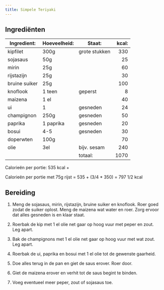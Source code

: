 ```yaml
---
title: Simpele Teriyaki
---
```


## Ingrediënten

| Ingredient:   | Hoeveelheid: | Staat:        | kcal: |
| ------------- | ------------ | ------------- | ----: |
| kipfilet      | 300g         | grote stukken |   330 |
| sojasaus      | 50g          |               |    25 |
| mirin         | 25g          |               |    60 |
| rijstazijn    | 25g          |               |    30 |
| bruine suiker | 25g          |               |   100 |
| knoflook      | 1 teen       | geperst       |     8 |
| maizena       | 1 el         |               |    40 |
| ui            | 1            | gesneden      |    24 |
| champignon    | 250g         | gesneden      |    50 |
| paprika       | 1 paprika    | gesneden      |    20 |
| bosui         | 4-5          | gesneden      |    30 |
| doperwten     | 100g         |               |    70 |
| olie          | 3el          | bijv. sesam   |   240 |
|               |              | totaal:       |  1070 |

Calorieën per portie: 535 kcal +

Calorieën per portie met 75g rijst = 535 + (3/4 \* 350) = 797 1/2 kcal

## Bereiding

1. Meng de sojasaus, mirin, rijstazijn, bruine suiker en knoflook. Roer goed zodat de suiker oplost. Meng de maizena wat water en roer. Zorg ervoor dat alles gesneden is en klaar staat.

1. Roerbak de kip met 1 el olie net gaar op hoog vuur met peper en zout. Leg apart.

1. Bak de champignons met 1 el olie net gaar op hoog vuur met wat zout. Leg apart.

1. Roerbak de ui, paprika en bosui met 1 el olie tot de gewenste gaarheid.

1. Doe alles terug in de pan en giet de saus erover. Roer door.

1. Giet de maizena erover en verhit tot de saus begint te binden.

1. Voeg eventueel meer peper, zout of sojasaus toe.
